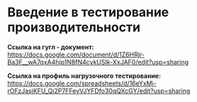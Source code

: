 # **Введение в тестирование производительности**

**Ссылка на гугл - документ:** https://docs.google.com/document/d/1Z6HRjr-Ba3F__wA7qxA4hip1N8fN4cykUSIk-XxJAF0/edit?usp=sharing

**Ссылка на профиль нагрузочного тестирование:** https://docs.google.com/spreadsheets/d/16eYxMj-rOFzJasjKFU_Qi2P7FFeyVJYFDfo30qQXcGY/edit?usp=sharing
